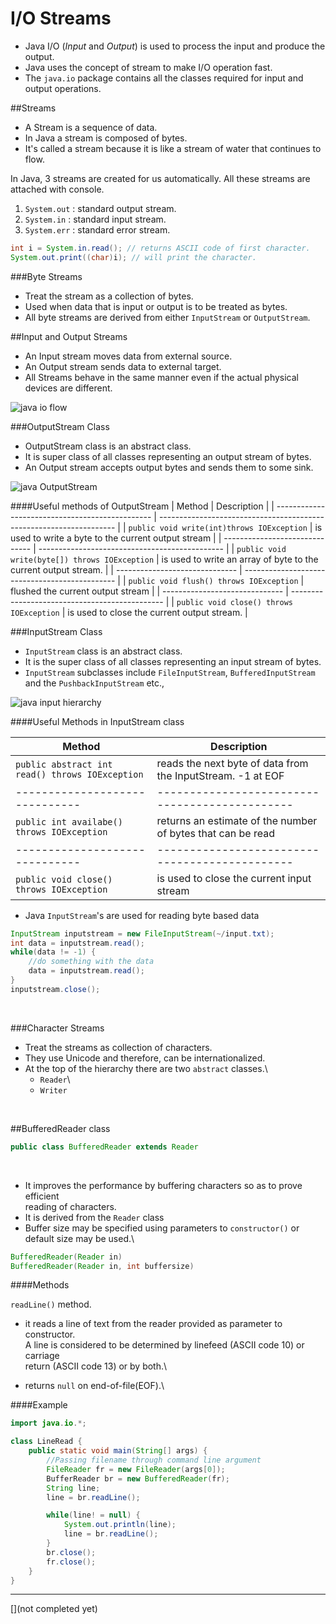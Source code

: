 
[](2017-06-11)

# I/O Streams
* Java I/O (*Input* and _Output_) is used to process the input and produce the output.
* Java uses the concept of stream to make I/O operation fast.
* The `java.io` package contains all the classes required for input and output operations.

##Streams
* A Stream is a sequence of data.
* In Java a stream is composed of bytes.
* It's called a stream because it is like a stream of water that continues to flow.

In Java, 3 streams are created for us automatically. All these streams are attached with console.

1. `System.out` : standard output stream.
2. `System.in`  : standard input stream.
3. `System.err` : standard error stream.
$~$

```java
int i = System.in.read(); // returns ASCII code of first character.
System.out.print((char)i); // will print the character.
```

###Byte Streams
* Treat the stream as a collection of bytes.
* Used when data that is input or output is to be treated as bytes.
* All byte streams are derived from either `InputStream` or `OutputStream`.

##Input and Output Streams
* An Input stream moves data from external source.
* An Output stream sends data to external target.
* All Streams behave in the same manner even if the actual physical devices are different.

![java io flow](img/java-io-flow.png)

###OutputStream Class
* OutputStream class is an abstract class.
* It is super class of all classes representing an output stream of bytes.
* An Output stream accepts output bytes and sends them to some sink.

![java OutputStream](img/java-outputstream.png)

####Useful methods of OutputStream
| Method                                          | Description                                                         |
| ----------------------------------------------- | ------------------------------------------------------------------- |
| `public void write(int)throws IOException`      | is used to write a byte to the current output stream                |
| ------------------------------                  | ----------------------------------------------                      |
| `public void write(byte[]) throws IOException`  | is used to write an array of byte to the current output stream.     |
| ------------------------------                  | ----------------------------------------------                      |
| `public void flush() throws IOException`        | flushed the current output stream                                   |
| ------------------------------                  | ----------------------------------------------                      |
| `public void close() throws IOException`        | is used to close the current output stream.                         |


###InputStream Class
* `InputStream` class is an abstract class.
* It is the super class of all classes representing an input stream of bytes.
* `InputStream` subclasses include `FileInputStream`, `BufferedInputStream` and the `PushbackInputStream` etc.,

![java input hierarchy](img/java-inputstream.png)

####Useful Methods in InputStream class

| Method                                          | Description                                                         |
| ----------------------------------------------- | ------------------------------------------------------------------- |
| `public abstract int read() throws IOException` | reads the next byte of data from the InputStream. -1 at EOF         |
| ------------------------------                  | ----------------------------------------------                      |
| `public int availabe() throws IOException`      | returns an estimate of the number of bytes that can be read         |
| ------------------------------                  | ----------------------------------------------                      |
| `public void close() throws IOException`        | is used to close the current input stream                           |

* Java `InputStream`'s are used for reading byte based data

```java
InputStream inputstream = new FileInputStream(~/input.txt);
int data = inputstream.read();
while(data != -1) {
    //do something with the data
    data = inputstream.read();
}
inputstream.close();
```
$~$


###Character Streams
* Treat the streams as collection of characters.
* They use Unicode and therefore, can be internationalized.
* At the top of the hierarchy there are two `abstract` classes.\
    - `Reader`\
    - `Writer`

$~$

##BufferedReader class

```java
public class BufferedReader extends Reader
```
$~$

* It improves the performance by buffering characters so as to prove efficient\
  reading of characters.
* It is derived from the `Reader` class
* Buffer size may be specified using parameters to `constructor()` or default size may be used.\

```java
BufferedReader(Reader in)
BufferedReader(Reader in, int buffersize)
```

####Methods

`readLine()` method.

* it reads a line of text from the reader provided as parameter to constructor.\
  A line is considered to be determined by linefeed (ASCII code 10) or carriage\
  return (ASCII code 13) or by both.\

* returns `null` on end-of-file(EOF).\

####Example
```java
import java.io.*;

class LineRead {
    public static void main(String[] args) {
        //Passing filename through command line argument
        FileReader fr = new FileReader(args[0]);
        BufferReader br = new BufferedReader(fr);
        String line;
        line = br.readLine();

        while(line! = null) {
            System.out.println(line);
            line = br.readLine();
        }
        br.close();
        fr.close();
    }
}
```
----
[](not completed yet)
